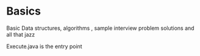 # Basics
Basic Data structures, algorithms , sample interview problem solutions and all that jazz

Execute.java is the entry point
